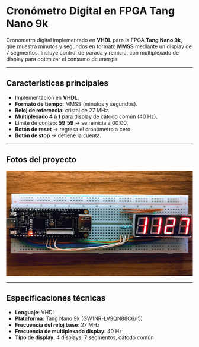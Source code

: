 # Cronómetro Digital en FPGA Tang Nano 9k

Cronómetro digital implementado en **VHDL** para la FPGA **Tang Nano 9k**, que muestra minutos y segundos en formato **MMSS** mediante un display de 7 segmentos. Incluye control de parada y reinicio, con multiplexado de display para optimizar el consumo de energía.

---

## Características principales

- Implementación en **VHDL**.
- **Formato de tiempo**: MMSS (minutos y segundos).
- **Reloj de referencia**: cristal de 27 MHz.
- **Multiplexado 4 a 1** para display de cátodo común (40 Hz).
- Límite de conteo: **59:59** → se reinicia a 00:00.
- **Botón de reset** → regresa el cronómetro a cero.
- **Botón de stop** → detiene la cuenta.

---

## Fotos del proyecto

![Vista frontal del prototipo](images/prototipo.png)

---

## Especificaciones técnicas

- **Lenguaje**: VHDL  
- **Plataforma**: Tang Nano 9k (GW1NR-LV9QN88C6/I5)  
- **Frecuencia del reloj base**: 27 MHz  
- **Frecuencia de multiplexado display**: 40 Hz  
- **Tipo de display**: 4 displays, 7 segmentos, cátodo común  